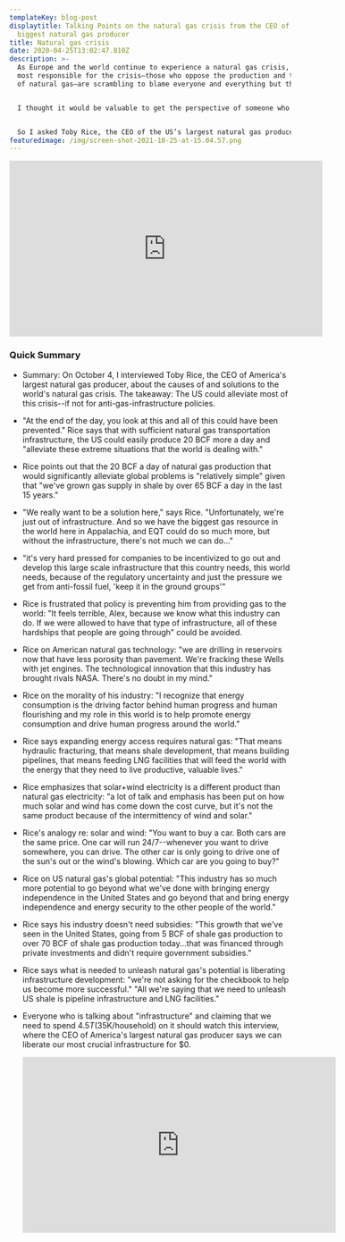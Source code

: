 ```yaml
---
templateKey: blog-post
displaytitle: Talking Points on the natural gas crisis from the CEO of America's
  biggest natural gas producer
title: Natural gas crisis
date: 2020-04-25T13:02:47.810Z
description: >-
  As Europe and the world continue to experience a natural gas crisis, those
  most responsible for the crisis—those who oppose the production and transport
  of natural gas—are scrambling to blame everyone and everything but themselves.


  I thought it would be valuable to get the perspective of someone who is directly involved with the production and transport of natural gas, and therefore can speak very credibly about what’s inhibiting it.


  So I asked Toby Rice, the CEO of the US’s largest natural gas producer—EQT—to join me on this week’s Power Hour. Here’s the interview, followed by my key takeaways and quotes from the interview. I suggest using these when the subject of Europe’s natural gas crisis comes up.
featuredimage: /img/screen-shot-2021-10-25-at-15.04.57.png
---
```

<iframe width="560" height="315" src="https://www.youtube.com/embed/kyn4bpHrB6k" title="YouTube video player" frameborder="0" allow="accelerometer; autoplay; clipboard-write; encrypted-media; gyroscope; picture-in-picture" allowfullscreen></iframe>

### Quick Summary

- Summary: On October 4, I interviewed Toby Rice, the CEO of America's largest natural gas producer, about the causes of and solutions to the world's natural gas crisis. The takeaway: The US could alleviate most of this crisis--if not for anti-gas-infrastructure policies.

- "At the end of the day, you look at this and all of this could have been prevented." Rice says that with sufficient natural gas transportation infrastructure, the US could easily produce 20 BCF more a day and "alleviate these extreme situations that the world is dealing with."

- Rice points out that the 20 BCF a day of natural gas production that would significantly alleviate global problems is "relatively simple" given that "we've grown gas supply in shale by over 65 BCF a day in the last 15 years."

- "We really want to be a solution here," says Rice. "Unfortunately, we're just out of infrastructure. And so we have the biggest gas resource in the world here in Appalachia, and EQT could do so much more, but without the infrastructure, there's not much we can do..."

- "it's very hard pressed for companies to be incentivized to go out and develop this large scale infrastructure that this country needs, this world needs, because of the regulatory uncertainty and just the pressure we get from anti-fossil fuel, 'keep it in the ground groups'"

- Rice is frustrated that policy is preventing him from providing gas to the world: "It feels terrible, Alex, because we know what this industry can do. If we were allowed to have that type of infrastructure, all of these hardships that people are going through" could be avoided.

- Rice on American natural gas technology: "we are drilling in reservoirs now that have less porosity than pavement. We're fracking these Wells with jet engines. The technological innovation that this industry has brought rivals NASA. There's no doubt in my mind."

- Rice on the morality of his industry: "I recognize that energy consumption is the driving factor behind human progress and human flourishing and my role in this world is to help promote energy consumption and drive human progress around the world."

- Rice says expanding energy access requires natural gas: "That means hydraulic fracturing, that means shale development, that means building pipelines, that means feeding LNG facilities that will feed the world with the energy that they need to live productive, valuable lives."

- Rice emphasizes that solar+wind electricity is a different product than natural gas electricity: "a lot of talk and emphasis has been put on how much solar and wind has come down the cost curve, but it's not the same product because of the intermittency of wind and solar."

- Rice's analogy re: solar and wind: "You want to buy a car. Both cars are the same price. One car will run 24/7--whenever you want to drive somewhere, you can drive. The other car is only going to drive one of the sun's out or the wind's blowing. Which car are you going to buy?"

- Rice on US natural gas's global potential: "This industry has so much more potential to go beyond what we've done with bringing energy independence in the United States and go beyond that and bring energy independence and energy security to the other people of the world."

- Rice says his industry doesn't need subsidies: "This growth that we've seen in the United States, going from 5 BCF of shale gas production to over 70 BCF of shale gas production today...that was financed through private investments and didn't require government subsidies."

- Rice says what is needed to unleash natural gas's potential is liberating infrastructure development: "we're not asking for the checkbook to help us become more successful." "All we're saying that we need to unleash US shale is pipeline infrastructure and LNG facilities."

- Everyone who is talking about "infrastructure" and claiming that we need to spend $4.5T ($35K/household) on it should watch this interview, where the CEO of America's largest natural gas producer says we can liberate our most crucial infrastructure for $0.

    <iframe width="560" height="315" src="https://www.youtube.com/embed/kyn4bpHrB6k" title="YouTube video player" frameborder="0" allow="accelerometer; autoplay; clipboard-write; encrypted-media; gyroscope; picture-in-picture" allowfullscreen></iframe>